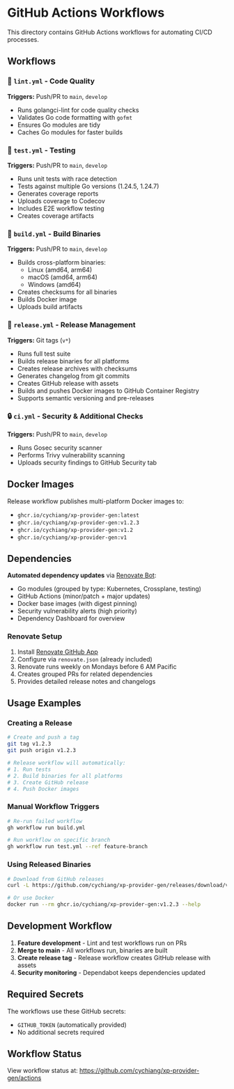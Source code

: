 # GitHub Actions Workflows

This directory contains GitHub Actions workflows for automating CI/CD processes.

## Workflows

### 🧹 `lint.yml` - Code Quality
**Triggers:** Push/PR to `main`, `develop`
- Runs golangci-lint for code quality checks
- Validates Go code formatting with `gofmt`
- Ensures Go modules are tidy
- Caches Go modules for faster builds

### 🧪 `test.yml` - Testing
**Triggers:** Push/PR to `main`, `develop`
- Runs unit tests with race detection
- Tests against multiple Go versions (1.24.5, 1.24.7)
- Generates coverage reports
- Uploads coverage to Codecov
- Includes E2E workflow testing
- Creates coverage artifacts

### 🔨 `build.yml` - Build Binaries
**Triggers:** Push/PR to `main`, `develop`
- Builds cross-platform binaries:
  - Linux (amd64, arm64)
  - macOS (amd64, arm64)
  - Windows (amd64)
- Creates checksums for all binaries
- Builds Docker image
- Uploads build artifacts

### 🚀 `release.yml` - Release Management
**Triggers:** Git tags (`v*`)
- Runs full test suite
- Builds release binaries for all platforms
- Creates release archives with checksums
- Generates changelog from git commits
- Creates GitHub release with assets
- Builds and pushes Docker images to GitHub Container Registry
- Supports semantic versioning and pre-releases

### 🔒 `ci.yml` - Security & Additional Checks
**Triggers:** Push/PR to `main`, `develop`
- Runs Gosec security scanner
- Performs Trivy vulnerability scanning
- Uploads security findings to GitHub Security tab

## Docker Images

Release workflow publishes multi-platform Docker images to:
- `ghcr.io/cychiang/xp-provider-gen:latest`
- `ghcr.io/cychiang/xp-provider-gen:v1.2.3`
- `ghcr.io/cychiang/xp-provider-gen:v1.2`
- `ghcr.io/cychiang/xp-provider-gen:v1`

## Dependencies

**Automated dependency updates** via [Renovate Bot](https://docs.renovatebot.com/):
- Go modules (grouped by type: Kubernetes, Crossplane, testing)
- GitHub Actions (minor/patch + major updates)
- Docker base images (with digest pinning)
- Security vulnerability alerts (high priority)
- Dependency Dashboard for overview

### Renovate Setup
1. Install [Renovate GitHub App](https://github.com/apps/renovate)
2. Configure via `renovate.json` (already included)
3. Renovate runs weekly on Mondays before 6 AM Pacific
4. Creates grouped PRs for related dependencies
5. Provides detailed release notes and changelogs

## Usage Examples

### Creating a Release
```bash
# Create and push a tag
git tag v1.2.3
git push origin v1.2.3

# Release workflow will automatically:
# 1. Run tests
# 2. Build binaries for all platforms
# 3. Create GitHub release
# 4. Push Docker images
```

### Manual Workflow Triggers
```bash
# Re-run failed workflow
gh workflow run build.yml

# Run workflow on specific branch
gh workflow run test.yml --ref feature-branch
```

### Using Released Binaries
```bash
# Download from GitHub releases
curl -L https://github.com/cychiang/xp-provider-gen/releases/download/v1.2.3/xp-provider-gen_1.2.3_linux_amd64.tar.gz

# Or use Docker
docker run --rm ghcr.io/cychiang/xp-provider-gen:v1.2.3 --help
```

## Development Workflow

1. **Feature development** - Lint and test workflows run on PRs
2. **Merge to main** - All workflows run, binaries are built
3. **Create release tag** - Release workflow creates GitHub release with assets
4. **Security monitoring** - Dependabot keeps dependencies updated

## Required Secrets

The workflows use these GitHub secrets:
- `GITHUB_TOKEN` (automatically provided)
- No additional secrets required

## Workflow Status

View workflow status at: https://github.com/cychiang/xp-provider-gen/actions